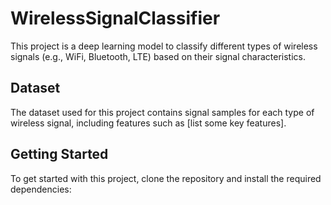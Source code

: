 # WirelessSignalClassifier
This project is a deep learning model to classify different types of wireless signals (e.g., WiFi, Bluetooth, LTE) based on their signal characteristics.

## Dataset

The dataset used for this project contains signal samples for each type of wireless signal, including features such as [list some key features].

## Getting Started

To get started with this project, clone the repository and install the required dependencies:

